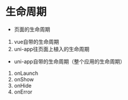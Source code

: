 # 生命周期

-  页面的生命周期
1. vue自带的生命周期
2. uni-app往页面上植入的生命周期

- uni-app自带的生命周期（整个应用的生命周期）
1. onLaunch
2. onShow
3. onHide
4. onError

